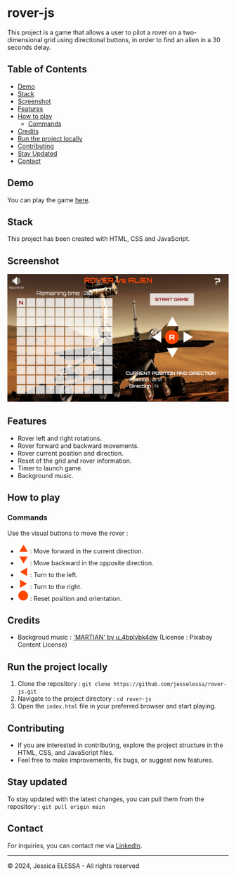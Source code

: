 # rover-js

This project is a game that allows a user to pilot a rover on a two-dimensional grid using directional buttons, in order to find an alien in a 30 seconds delay.

## Table of Contents

- [Demo](#demo)
- [Stack](#stack)
- [Screenshot](#screenshot)
- [Features](#features)
- [How to play](#how-to-play)
  - [Commands](#commands)
- [Credits](#credits)
- [Run the project locally](#run-the-project-locally)
- [Contributing](#contributing)
- [Stay Updated](#stay-updated)
- [Contact](#contact)

## Demo

You can play the game [here](https://www.rover.jesselessa.dev).

## Stack

This project has been created with HTML, CSS and JavaScript.

## Screenshot

![Screenshot](./images/screenshot.png)

## Features

- Rover left and right rotations.
- Rover forward and backward movements.
- Rover current position and direction.
- Reset of the grid and rover information.
- Timer to launch game.
- Background music.

## How to play

### Commands

Use the visual buttons to move the rover :

- ![forward](./images/forward-24.png) : Move forward in the current direction.
- ![backward](./images/backward-24.png) : Move backward in the opposite direction.
- ![left](./images/left-24.png) : Turn to the left.
- ![right](./images/right-24.png) : Turn to the right.
- ![reset](./images/reset-24.png) : Reset position and orientation.

## Credits

- Backgroud music : ['MARTIAN' by u_4bplvbk4dw](https://pixabay.com/fr/sound-effects/martian-131602/) (License : Pixabay Content License)

## Run the project locally

1. Clone the repository : `git clone https://github.com/jesselessa/rover-js.git`
2. Navigate to the project directory : `cd rover-js`
3. Open the `index.html` file in your preferred browser and start playing.

## Contributing

- If you are interested in contributing, explore the project structure in the HTML, CSS, and JavaScript files.
- Feel free to make improvements, fix bugs, or suggest new features.

## Stay updated

To stay updated with the latest changes, you can pull them from the repository : `git pull origin main`

## Contact

For inquiries, you can contact me via [LinkedIn](https://www.linkedin.com/in/jesselessa/).

---

&copy; 2024, Jessica ELESSA - All rights reserved
